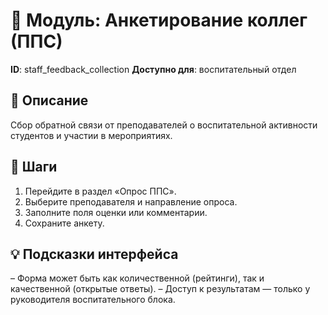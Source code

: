 # 📘 Модуль: Анкетирование коллег (ППС)
**ID**: staff_feedback_collection
**Доступно для**: воспитательный отдел

## 📝 Описание
Сбор обратной связи от преподавателей о воспитательной активности студентов и участии в мероприятиях.

## 🩜 Шаги
1. Перейдите в раздел «Опрос ППС».
2. Выберите преподавателя и направление опроса.
3. Заполните поля оценки или комментарии.
4. Сохраните анкету.

## 💡 Подсказки интерфейса
– Форма может быть как количественной (рейтинги), так и качественной (открытые ответы).
– Доступ к результатам — только у руководителя воспитательного блока.
